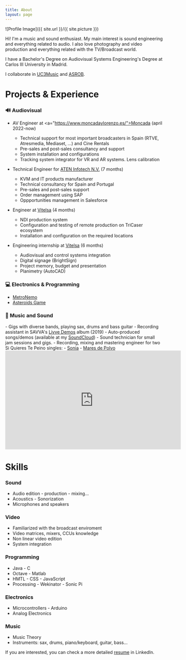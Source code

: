 ```yaml
---
title: About
layout: page
---
```

![Profile Image]({{ site.url }}/{{ site.picture }})

<p>Hi! I'm a music and sound enthusiast. My main interest is sound engineering and everything related to audio. I also love photography and video production and everything related with the TV/Broadcast world.</p>

<p>I have a Bachelor's Degree on Audiovisual Systems Engineering's Degree at Carlos III University in Madrid.</p>

<p>I collaborate in <a href="https://music.uc3m.es">UC3Music</a> and <a href="https://asrob.uc3m.es/">ASROB</a>.</p>

<h1>Projects & Experience</h1>
<h3>🔊 Audiovisual</h3>

- AV Engineer at <a="https://www.moncadaylorenzo.es/">Moncada</a> (april 2022-now)
	- Technical support for most important broadcasters in Spain (RTVE, Atresmedia, Mediaset, ...) and Cine Rentals
	- Pre-sales and post-sales consultancy and support
	- System installation and configurations
	- Tracking system integrator for VR and AR systems. Lens calibration

- Technical Engineer for <a href="https://www.aten.com/eu/en/">ATEN Infotech N.V.</a> (7 months)
	- KVM and IT products manufacturer
	- Technical consultancy for Spain and Portugal
	- Pre-sales and post-sales support
	- Order management using SAP
	- Oppportunities management in Salesforce

- Engineer at <a href="http://vitelsa.es/">Vitelsa</a> (4 months)
	- NDI production system
	- Configuration and testing of remote production on TriCaser ecosystem
	- Installation and configuration on the required locations

- Engineering internship at <a href="http://vitelsa.es/">Vitelsa</a> (6 months)
	- Audiovisual and control systems integration
	- Digital signage (BrightSign)
	- Project memory, budget and presentation
	- Planimetry (AutoCAD)


<h3>💻 Electronics & Programming</h3>

- <a href="https://l4g0.github.io/metronemo/">MetroNemo</a>
- <a href="https://l4g0.github.io/asteroids/">Asteroids Game</a>

<h3>🎸 Music and Sound</h3>
- Gigs with diverse bands, playing sax, drums and bass guitar
- Recording assistant in SAVVA's <a href="https://www.youtube.com/watch?v=Y3CaMsmRq2U">Livve Demos</a> album (2019)
- Auto-produced songs/demos (available at my <a href="https://soundcloud.com/soylago">SoundCloud</a>)
- Sound technician for small jam sessions and gigs.
- Recording, mixing and mastering engineer for two Si Quieres Te Peino singles:
	- <a href="https://youtu.be/4CgRB15LCm4">Sonia</a>
	- <a href="https://youtu.be/7LgmHn0uxG4">Mares de Polvo</a>

<iframe width="560" height="315" src="https://www.youtube.com/embed/videoseries?list=PLa780S15kHCWuizNL8waM-daxOZ1MqTxO" title="YouTube video player" frameborder="0" allow="accelerometer; autoplay; clipboard-write; encrypted-media; gyroscope; picture-in-picture" allowfullscreen></iframe>

	
<br>
<h1>Skills</h1>
<h3>Sound</h3>
<ul class="skill-list">
	<li>Audio edition - production - mixing...</li>
	<li>Acoustics - Sonorization</li>
	<li>Microphones and speakers</li>
</ul>

<h3>Video</h3>
<ul class="skill-list">
	<li>Familiarized with the broadcast enviroment</li>
	<li>Video matrices, mixers, CCUs knowledge</li>
	<li>Non linear video edition</li>
	<li>System integration</li>
</ul>


<h3>Programming</h3>
<ul class="skill-list">
	<li>Java - C </li>
	<li>Octave - Matlab </li>
	<li>HMTL - CSS - JavaScript</li>
	<li>Processing - Wekinator - Sonic Pi</li>
</ul>
<h3>Electronics</h3>
<ul class="skill-list">
	<li>Microcontrollers - Arduino</li>
	<li>Analog Electronics</li>
</ul>

<h3>Music</h3>
<ul class="skill-list">
	<li>Music Theory</li>
	<li>Instruments: sax, drums, piano/keyboard, guitar, bass...</li>
</ul>

If you are interested, you can check a more detailed <a href="https://www.linkedin.com/in/pabiolago/">resume</a> in LinkedIn.
